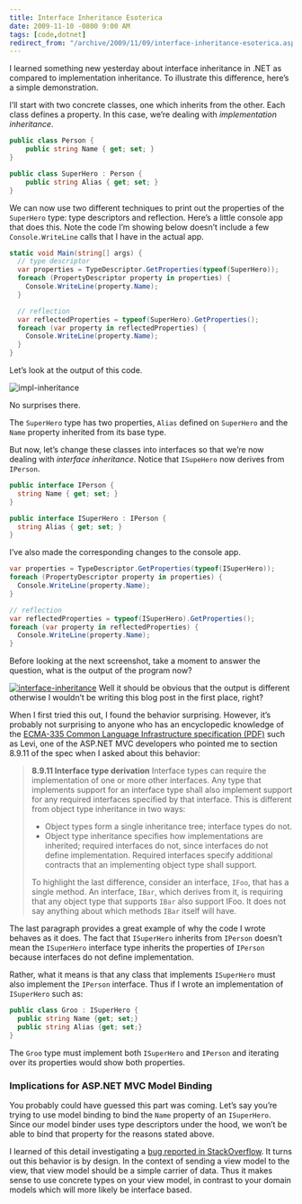 ```yaml
---
title: Interface Inheritance Esoterica
date: 2009-11-10 -0800 9:00 AM
tags: [code,dotnet]
redirect_from: "/archive/2009/11/09/interface-inheritance-esoterica.aspx/"
---
```


I learned something new yesterday about interface inheritance in .NET as
compared to implementation inheritance. To illustrate this difference,
here’s a simple demonstration.

I’ll start with two concrete classes, one which inherits from the other.
Each class defines a property. In this case, we’re dealing with
*implementation inheritance*.

```csharp
public class Person {
    public string Name { get; set; }
}

public class SuperHero : Person {
    public string Alias { get; set; }
}
```

We can now use two different techniques to print out the properties of
the `SuperHero` type: type descriptors and reflection. Here’s a little
console app that does this. Note the code I’m showing below doesn’t
include a few `Console.WriteLine` calls that I have in the actual app.

```csharp
static void Main(string[] args) {
  // type descriptor
  var properties = TypeDescriptor.GetProperties(typeof(SuperHero));
  foreach (PropertyDescriptor property in properties) {
    Console.WriteLine(property.Name);
  }

  // reflection
  var reflectedProperties = typeof(SuperHero).GetProperties();
  foreach (var property in reflectedProperties) {
    Console.WriteLine(property.Name);
  }
}
```

Let’s look at the output of this code.

![impl-inheritance](https://haacked.com/images/haacked_com/WindowsLiveWriter/InterfaceInheritanceEsoterica_8E49/impl-inheritance_3.png "impl-inheritance")

No surprises there.

The `SuperHero` type has two properties, `Alias` defined on `SuperHero`
and the `Name` property inherited from its base type.

But now, let’s change these classes into interfaces so that we’re now
dealing with *interface inheritance*. Notice that `ISupeHero` now
derives from `IPerson`.

```csharp
public interface IPerson {
  string Name { get; set; }
}

public interface ISuperHero : IPerson {
  string Alias { get; set; }
}
```

I’ve also made the corresponding changes to the console app.

```csharp
var properties = TypeDescriptor.GetProperties(typeof(ISuperHero));
foreach (PropertyDescriptor property in properties) {
  Console.WriteLine(property.Name);
}

// reflection
var reflectedProperties = typeof(ISuperHero).GetProperties();
foreach (var property in reflectedProperties) {
  Console.WriteLine(property.Name);
}
```

Before looking at the next screenshot, take a moment to answer the
question, what is the output of the program now?

[![interface-inheritance](https://haacked.com/images/haacked_com/WindowsLiveWriter/InterfaceInheritanceEsoterica_8E49/interface-inheritance_thumb.png "interface-inheritance")](https://haacked.com/images/haacked_com/WindowsLiveWriter/InterfaceInheritanceEsoterica_8E49/interface-inheritance_2.png)
Well it should be obvious that the output is different otherwise I
wouldn’t be writing this blog post in the first place, right?

When I first tried this out, I found the behavior surprising. However,
it’s probably not surprising to anyone who has an encyclopedic knowledge
of the [ECMA-335 Common Language Infrastructure specification
(PDF)](http://www.ecma-international.org/publications/files/ECMA-ST/Ecma-335.pdf "Ecma-335 spec")
such as Levi, one of the ASP.NET MVC developers who pointed me to
section 8.9.11 of the spec when I asked about this behavior:

> **8.9.11 Interface type derivation** Interface types can require the
> implementation of one or more other interfaces. Any type that
> implements support for an interface type shall also implement support
> for any required interfaces specified by that interface. This is
> different from object type inheritance in two ways:
>
> -   Object types form a single inheritance tree; interface types do
>     not.
> -   Object type inheritance specifies how implementations are
>     inherited; required interfaces do not, since interfaces do not
>     define implementation. Required interfaces specify additional
>     contracts that an implementing object type shall support.
>
> To highlight the last difference, consider an interface, `IFoo`, that
> has a single method. An interface, `IBar`, which derives from it, is
> requiring that any object type that supports `IBar` also support IFoo.
> It does not say anything about which methods `IBar` itself will have.

The last paragraph provides a great example of why the code I wrote
behaves as it does. The fact that `ISuperHero` inherits from `IPerson`
doesn’t mean the `ISuperHero` interface type inherits the properties of
`IPerson `because interfaces do not define implementation.

Rather, what it means is that any class that implements `ISuperHero`
must also implement the `IPerson` interface. Thus if I wrote an
implementation of `ISuperHero` such as:

```csharp
public class Groo : ISuperHero {
  public string Name {get; set;}
  public string Alias {get; set;}
}
```

The `Groo` type must implement both `ISuperHero` and `IPerson` and
iterating over its properties would show both properties.

### Implications for ASP.NET MVC Model Binding

You probably could have guessed this part was coming. Let’s say you’re
trying to use model binding to bind the `Name` property of an
`ISuperHero`. Since our model binder uses type descriptors under the
hood, we won’t be able to bind that property for the reasons stated
above.

I learned of this detail investigating a [bug reported in
StackOverflow](http://stackoverflow.com/questions/1676731/asp-net-mvc-v2-debugging-model-binding-issues "Debugging Model Binding Issues").
It turns out this behavior is by design. In the context of sending a
view model to the view, that view model should be a simple carrier of
data. Thus it makes sense to use concrete types on your view model, in
contrast to your domain models which will more likely be interface
based.

